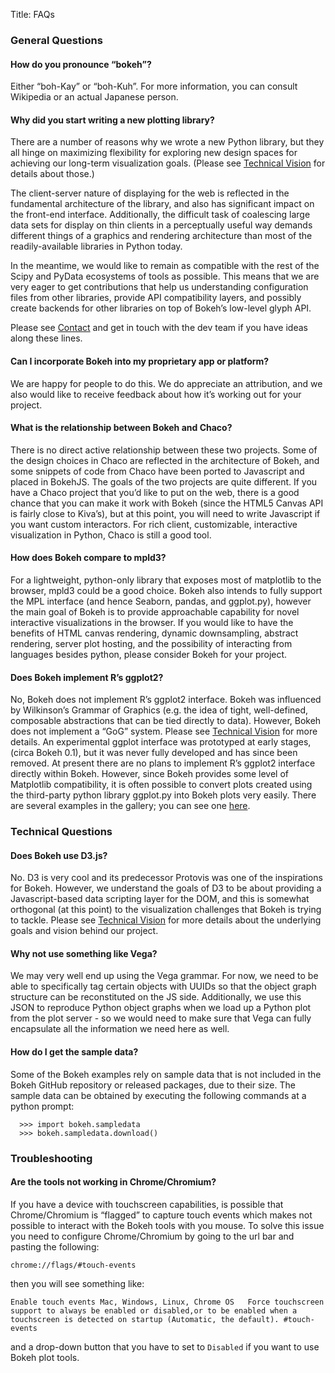 Title: FAQs

### General Questions

#### How do you pronounce “bokeh”?
Either “boh-Kay” or “boh-Kuh”. For more information, you can consult Wikipedia or an actual Japanese person.

#### Why did you start writing a new plotting library?
There are a number of reasons why we wrote a new Python library, but they all hinge on maximizing flexibility for exploring new design spaces for achieving our long-term visualization goals. (Please see [Technical Vision](http://bokehplots.com/pages/technical-vision.html) for details about those.)

The client-server nature of displaying for the web is reflected in the fundamental architecture of the library, and also has significant impact on the front-end interface. Additionally, the difficult task of coalescing large data sets for display on thin clients in a perceptually useful way demands different things of a graphics and rendering architecture than most of the readily-available libraries in Python today.

In the meantime, we would like to remain as compatible with the rest of the Scipy and PyData ecosystems of tools as possible. This means that we are very eager to get contributions that help us understanding configuration files from other libraries, provide API compatibility layers, and possibly create backends for other libraries on top of Bokeh’s low-level glyph API.

Please see [Contact](http://bokehplots.com/pages/contact.html) and get in touch with the dev team if you have ideas along these lines.

#### Can I incorporate Bokeh into my proprietary app or platform?
We are happy for people to do this. We do appreciate an attribution, and we also would like to receive feedback about how it’s working out for your project.

#### What is the relationship between Bokeh and Chaco?
There is no direct active relationship between these two projects. Some of the design choices in Chaco are reflected in the architecture of Bokeh, and some snippets of code from Chaco have been ported to Javascript and placed in BokehJS. The goals of the two projects are quite different. If you have a Chaco project that you’d like to put on the web, there is a good chance that you can make it work with Bokeh (since the HTML5 Canvas API is fairly close to Kiva’s), but at this point, you will need to write Javascript if you want custom interactors. For rich client, customizable, interactive visualization in Python, Chaco is still a good tool.

#### How does Bokeh compare to mpld3?
For a lightweight, python-only library that exposes most of matplotlib to the browser, mpld3 could be a good choice. Bokeh also intends to fully support the MPL interface (and hence Seaborn, pandas, and ggplot.py), however the main goal of Bokeh is to provide approachable capability for novel interactive visualizations in the browser. If you would like to have the benefits of HTML canvas rendering, dynamic downsampling, abstract rendering, server plot hosting, and the possibility of interacting from languages besides python, please consider Bokeh for your project.

#### Does Bokeh implement R’s ggplot2?
No, Bokeh does not implement R’s ggplot2 interface. Bokeh was influenced by Wilkinson’s Grammar of Graphics (e.g. the idea of tight, well-defined, composable abstractions that can be tied directly to data). However, Bokeh does not implement a “GoG” system. Please see [Technical Vision](http://bokehplots.com/pages/technical-vision.html) for more details.
An experimental ggplot interface was prototyped at early stages, (circa Bokeh 0.1), but it was never fully developed and has since been removed. At present there are no plans to implement R’s ggplot2 interface directly within Bokeh. However, since Bokeh provides some level of Matplotlib compatibility, it is often possible to convert plots created using the third-party python library ggplot.py into Bokeh plots very easily. There are several examples in the gallery; you can see one [here](http://bokeh.pydata.org/en/latest/docs/gallery/ggplot_line.html).

### Technical Questions
#### Does Bokeh use D3.js?
No. D3 is very cool and its predecessor Protovis was one of the inspirations for Bokeh. However, we understand the goals of D3 to be about providing a Javascript-based data scripting layer for the DOM, and this is somewhat orthogonal (at this point) to the visualization challenges that Bokeh is trying to tackle. Please see [Technical Vision](http://bokehplots.com/pages/technical-vision.html) for more details about the underlying goals and vision behind our project.
#### Why not use something like Vega?
We may very well end up using the Vega grammar. For now, we need to be able to specifically tag certain objects with UUIDs so that the object graph structure can be reconstituted on the JS side. Additionally, we use this JSON to reproduce Python object graphs when we load up a Python plot from the plot server - so we would need to make sure that Vega can fully encapsulate all the information we need here as well.
#### How do I get the sample data?
Some of the Bokeh examples rely on sample data that is not included in the Bokeh GitHub repository or released packages, due to their size. The sample data can be obtained by executing the following commands at a python prompt:

```
  >>> import bokeh.sampledata
  >>> bokeh.sampledata.download()
```

### Troubleshooting
#### Are the tools not working in Chrome/Chromium?
If you have a device with touchscreen capabilities, is possible that Chrome/Chromium is “flagged” to capture touch events which makes not possible to interact with the Bokeh tools with you mouse.
To solve this issue you need to configure Chrome/Chromium by going to the url bar and pasting the following:
```
chrome://flags/#touch-events
```
then you will see something like:
```
Enable touch events Mac, Windows, Linux, Chrome OS   Force touchscreen support to always be enabled or disabled,or to be enabled when a touchscreen is detected on startup (Automatic, the default). #touch-events
```
and a drop-down button that you have to set to ``Disabled`` if you want to use Bokeh plot tools.

